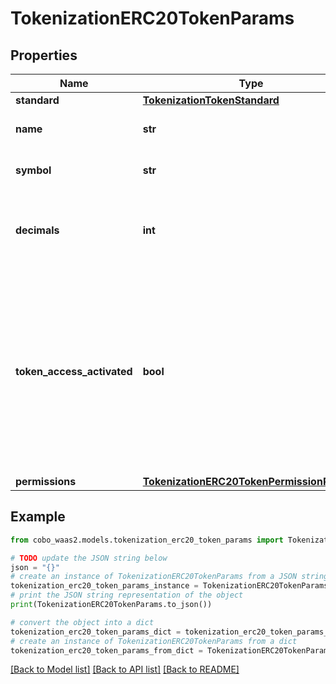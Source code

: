 # TokenizationERC20TokenParams


## Properties

Name | Type | Description | Notes
------------ | ------------- | ------------- | -------------
**standard** | [**TokenizationTokenStandard**](TokenizationTokenStandard.md) |  | 
**name** | **str** | The name of the token. | 
**symbol** | **str** | The symbol of the token. | 
**decimals** | **int** | The number of decimals for the token (0-18). | 
**token_access_activated** | **bool** | Whether the allowlist feature is activated for the token. When activated, only addresses in the allowlist can perform token operations. | [optional] [default to False]
**permissions** | [**TokenizationERC20TokenPermissionParams**](TokenizationERC20TokenPermissionParams.md) |  | [optional] 

## Example

```python
from cobo_waas2.models.tokenization_erc20_token_params import TokenizationERC20TokenParams

# TODO update the JSON string below
json = "{}"
# create an instance of TokenizationERC20TokenParams from a JSON string
tokenization_erc20_token_params_instance = TokenizationERC20TokenParams.from_json(json)
# print the JSON string representation of the object
print(TokenizationERC20TokenParams.to_json())

# convert the object into a dict
tokenization_erc20_token_params_dict = tokenization_erc20_token_params_instance.to_dict()
# create an instance of TokenizationERC20TokenParams from a dict
tokenization_erc20_token_params_from_dict = TokenizationERC20TokenParams.from_dict(tokenization_erc20_token_params_dict)
```
[[Back to Model list]](../README.md#documentation-for-models) [[Back to API list]](../README.md#documentation-for-api-endpoints) [[Back to README]](../README.md)


